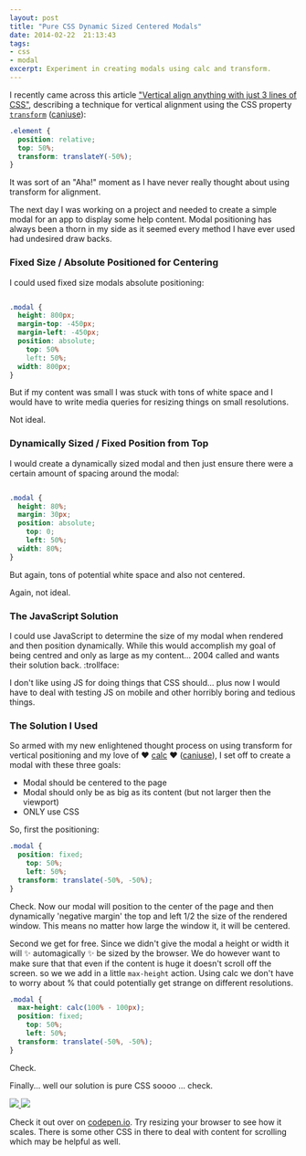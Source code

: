 ```yaml
---
layout: post
title: "Pure CSS Dynamic Sized Centered Modals"
date: 2014-02-22  21:13:43
tags:
- css
- modal
excerpt: Experiment in creating modals using calc and transform.
---
```


I recently came across this article ["Vertical align anything with just 3 lines of CSS"][verticalalignment], describing a technique for vertical alignment using the CSS property [`transform`][mdn-transform] ([caniuse][caniuse-transform]):

``` css
.element {
  position: relative;
  top: 50%;
  transform: translateY(-50%);
}
```

It was sort of an "Aha!" moment as I have never really thought about using transform for alignment. 

The next day I was working on a project and needed to create a simple modal for an app to display some help content. Modal positioning has always been a thorn in my side as it seemed every method I have ever used had undesired draw backs. 

### Fixed Size / Absolute Positioned for Centering

I could used fixed size modals absolute positioning:

``` css

.modal {
  height: 800px;
  margin-top: -450px;
  margin-left: -450px;
  position: absolute;
    top: 50%
    left: 50%;
  width: 800px;
}

```

But if my content was small I was stuck with tons of white space and I would have to write media queries for resizing things on small resolutions. 

Not ideal.

### Dynamically Sized / Fixed Position from Top

I would create a dynamically sized modal and then just ensure there were a certain amount of spacing around the modal:

``` css

.modal {
  height: 80%;
  margin: 30px;
  position: absolute;
    top: 0;
    left: 50%;
  width: 80%;
}

```

But again, tons of potential white space and also not centered.

Again, not ideal.

### The JavaScript Solution

I could use JavaScript to determine the size of my modal when rendered and then position dynamically. While this would accomplish my goal of being centred and only as large as my content... 2004 called and wants their solution back. :trollface:

I don't like using JS for doing things that CSS should... plus now I would have to deal with testing JS on mobile and other horribly boring and tedious things.

### The Solution I Used

So armed with my new enlightened thought process on using transform for vertical positioning and my love of :heart: [calc][mdn-calc] :heart: ([caniuse][caniuse-calc]), I set off to create a modal with these three goals:

* Modal should be centered to the page
* Modal should only be as big as its content (but not larger then the viewport)
* ONLY use CSS

So, first the positioning:

``` css
.modal {
  position: fixed;
    top: 50%;
    left: 50%;
  transform: translate(-50%, -50%);
}
```

Check. Now our modal will position to the center of the page and then dynamically 'negative margin' the top and left 1/2 the size of the rendered window. This means no matter how large the window it, it will be centered.

Second we get for free. Since we didn't give the modal a height or width it will :sparkles: automagically :sparkles: be sized by the browser. We do however want to make sure that that even if the content is huge it doesn't scroll off the screen. so we we add in a little `max-height` action. Using calc we don't have to worry about % that could potentially get strange on different resolutions.

``` css
.modal {
  max-height: calc(100% - 100px);
  position: fixed;
    top: 50%;
    left: 50%;
  transform: translate(-50%, -50%);
}
```

Check.

Finally... well our solution is pure CSS soooo ... check.

<a href="/img/post-assets/2014-02-22/lil-content.png" title="Small Modal" class="colorbox">
  <img src="/img/post-assets/2014-02-22/lil-content.png">
</a>

<a href="/img/post-assets/2014-02-22/lotta-content.png" title="Large Modal" class="colorbox">
  <img src="/img/post-assets/2014-02-22/lotta-content.png">
</a>

Check it out over on [codepen.io][this-pen]. Try resizing your browser to see how it scales. There is some other CSS in there to deal with content for scrolling which may be helpful as well.


[verticalalignment]: http://zerosixthree.se/vertical-align-anything-with-just-3-lines-of-css/
[mdn-transform]: https://developer.mozilla.org/en-US/docs/Web/CSS/transform
[caniuse-transform]: http://caniuse.com/#feat=transforms2d
[mdn-calc]: https://developer.mozilla.org/en-US/docs/Web/CSS/calc
[caniuse-calc]: http://caniuse.com/#feat=calc
[this-pen]: http://codepen.io/lynnwallenstein/pen/ihqlF
